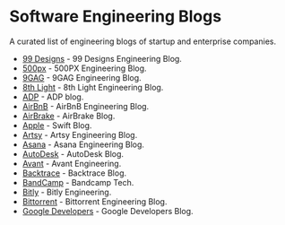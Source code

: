 # Software Engineering Blogs
A curated list of engineering blogs of startup and enterprise companies.


* [99 Designs](https://99designs.com/tech-blog/) - 99 Designs Engineering Blog.
* [500px](https://developers.500px.com/) - 500PX Engineering Blog.
* [9GAG](https://engineering.9gag.com/) - 9GAG Engineering Blog.
* [8th Light](https://8thlight.com/blog/) - 8th Light Engineering Blog.
* [ADP](https://tech.adp.com/blog/) - ADP blog.
* [AirBnB](http://nerds.airbnb.com/) - AirBnB Engineering Blog.
* [AirBrake](https://airbrake.io/blog/) - AirBrake Blog.
* [Apple](https://developer.apple.com/swift/blog/) - Swift Blog.
* [Artsy](http://artsy.github.io/) - Artsy Engineering Blog.
* [Asana](https://blog.asana.com/category/eng/) - Asana Engineering Blog.
* [AutoDesk](https://www.autodesk.com/blogs/) - AutoDesk Blog.
* [Avant](http://avant.engineering/) - Avant Engineering.
* [Backtrace](https://backtrace.io/blog/) - Backtrace Blog.
* [BandCamp](https://bandcamptech.wordpress.com/) - Bandcamp Tech.
* [Bitly](https://word.bitly.com/) - Bitly Engineering.
* [Bittorrent](http://engineering.bittorrent.com/) - Bittorrent Engineering Blog.
* [Google Developers](https://developers.googleblog.com/) - Google Developers Blog.
